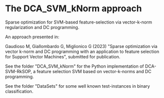 # The DCA_SVM_kNorm approach
Sparse optimization for SVM-based feature-selection via vector-k-norm regularization and DC programming.

An approach presented in:

Gaudioso M, Giallombardo G, Miglionico G (2023) "Sparse optimization via vector k-norm and DC programming with an application to feature selection for Support Vector Machines", submitted for publication.

See the folder "DCA_SVM_kNorm" for the Python implementation of DCA-SVM-RkSOP, a feature selection SVM based on vector-k-norms and DC programming.

See the folder "DataSets" for some well known test-instances in binary classification.
